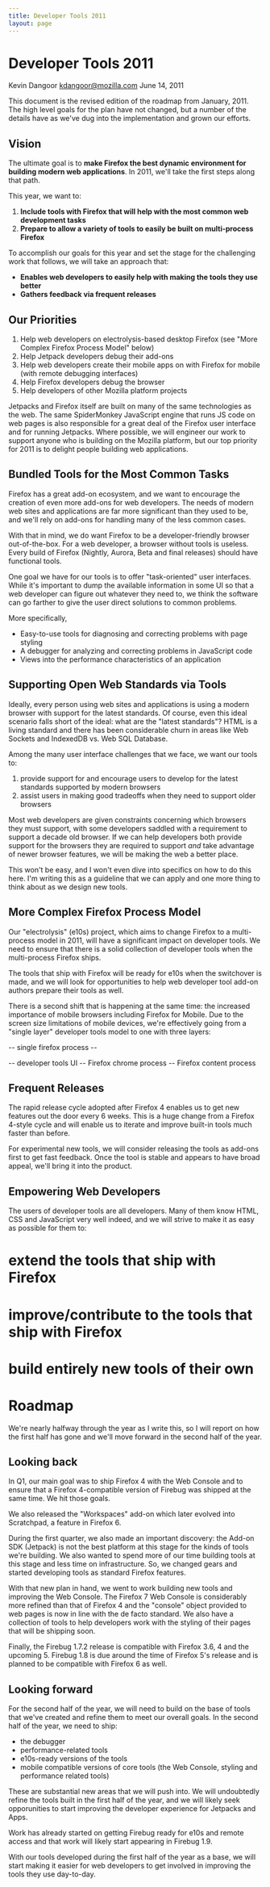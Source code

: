 ```yaml
---
title: Developer Tools 2011
layout: page
---
```


# Developer Tools 2011 #

Kevin Dangoor <kdangoor@mozilla.com>
June 14, 2011

This document is the revised edition of the roadmap from January, 2011. The high level goals for the plan have not changed, but a number of the details have as we've dug into the implementation and grown our efforts.

## Vision ##

The ultimate goal is to **make Firefox the best dynamic environment for building modern web applications**. In 2011, we'll take the first steps along that path.

This year, we want to:

1. **Include tools with Firefox that will help with the most common web development tasks**
2. **Prepare to allow a variety of tools to easily be built on multi-process Firefox**

To accomplish our goals for this year and set the stage for the challenging work that follows, we will take an approach that:

* **Enables web developers to easily help with making the tools they use better**
* **Gathers feedback via frequent releases**

## Our Priorities ##

1. Help web developers on electrolysis-based desktop Firefox (see "More Complex Firefox Process Model" below)
2. Help Jetpack developers debug their add-ons
3. Help web developers create their mobile apps on with Firefox for mobile (with remote debugging interfaces)
4. Help Firefox developers debug the browser
5. Help developers of other Mozilla platform projects

Jetpacks and Firefox itself are built on many of the same technologies as the web. The same SpiderMonkey JavaScript engine that runs JS code on web pages is also responsible for a great deal of the Firefox user interface and for running Jetpacks. Where possible, we will engineer our work to support anyone who is building on the Mozilla platform, but our top priority for 2011 is to delight people building web applications.

## Bundled Tools for the Most Common Tasks ##

Firefox has a great add-on ecosystem, and we want to encourage the creation of even more add-ons for web developers. The needs of modern web sites and applications are far more significant than they used to be, and we'll rely on add-ons for handling many of the less common cases.

With that in mind, we do want Firefox to be a developer-friendly browser out-of-the-box. For a web developer, a browser without tools is useless. Every build of Firefox (Nightly, Aurora, Beta and final releases) should have functional tools.

One goal we have for our tools is to offer "task-oriented" user interfaces. While it's important to dump the available information in some UI so that a web developer can figure out whatever they need to, we think the software can go farther to give the user direct solutions to common problems.

More specifically,

* Easy-to-use tools for diagnosing and correcting problems with page styling
* A debugger for analyzing and correcting problems in JavaScript code
* Views into the performance characteristics of an application

## Supporting Open Web Standards via Tools ##

Ideally, every person using web sites and applications is using a modern browser with support for the latest standards. Of course, even this ideal scenario falls short of the ideal: what are the "latest standards"? HTML is a living standard and there has been considerable churn in areas like Web Sockets and IndexedDB vs. Web SQL Database.

Among the many user interface challenges that we face, we want our tools to:

1. provide support for and encourage users to develop for the latest standards supported by modern browsers
2. assist users in making good tradeoffs when they need to support older browsers

Most web developers are given constraints concerning which browsers they must support, with some developers saddled with a requirement to support a decade old browser. If we can help developers both provide support for the browsers they are required to support *and* take advantage of newer browser features, we will be making the web a better place.

This won't be easy, and I won't even dive into specifics on how to do this here. I'm writing this as a guideline that we can apply and one more thing to think about as we design new tools.

## More Complex Firefox Process Model ##

Our "electrolysis" (e10s) project, which aims to change Firefox to a multi-process model in 2011, will have a significant impact on developer tools. We need to ensure that there is a solid collection of developer tools when the multi-process Firefox ships.

The tools that ship with Firefox will be ready for e10s when the switchover is made, and we will look for opportunities to help web developer tool add-on authors prepare their tools as well.

There is a second shift that is happening at the same time: the increased importance of mobile browsers including Firefox for Mobile. Due to the screen size limitations of mobile devices, we're effectively going from a "single layer" developer tools model to one with three layers:

-- single firefox process --

-- developer tools UI -- Firefox chrome process -- Firefox content process

## Frequent Releases ##

The rapid release cycle adopted after Firefox 4 enables us to get new features out the door every 6 weeks. This is a huge change from a Firefox 4-style cycle and will enable us to iterate and improve built-in tools much faster than before.

For experimental new tools, we will consider releasing the tools as add-ons first to get fast feedback. Once the tool is stable and appears to have broad appeal, we'll bring it into the product.

## Empowering Web Developers ##

The users of developer tools are all developers. Many of them know HTML, CSS and JavaScript very well indeed, and we will strive to make it as easy as possible for them to:

# extend the tools that ship with Firefox
# improve/contribute to the tools that ship with Firefox
# build entirely new tools of their own

# Roadmap #

We're nearly halfway through the year as I write this, so I will report on how the first half has gone and we'll move forward in the second half of the year.

## Looking back ##

In Q1, our main goal was to ship Firefox 4 with the Web Console and to ensure that a Firefox 4-compatible version of Firebug was shipped at the same time. We hit those goals.

We also released the "Workspaces" add-on which later evolved into Scratchpad, a feature in Firefox 6.

During the first quarter, we also made an important discovery: the Add-on SDK (Jetpack) is not the best platform at this stage for the kinds of tools we're building. We also wanted to spend more of our time building tools at this stage and less time on infrastructure. So, we changed gears and started developing tools as standard Firefox features.

With that new plan in hand, we went to work building new tools and improving the Web Console. The Firefox 7 Web Console is considerably more refined than that of Firefox 4 and the "console" object provided to web pages is now in line with the de facto standard. We also have a collection of tools to help developers work with the styling of their pages that will be shipping soon.

Finally, the Firebug 1.7.2 release is compatible with Firefox 3.6, 4 and the upcoming 5. Firebug 1.8 is due around the time of Firefox 5's release and is planned to be compatible with Firefox 6 as well.

## Looking forward ##

For the second half of the year, we will need to build on the base of tools that we've created and refine them to meet our overall goals. In the second half of the year, we need to ship:

* the debugger
* performance-related tools
* e10s-ready versions of the tools
* mobile compatible versions of core tools (the Web Console, styling and performance related tools)

These are substantial new areas that we will push into. We will undoubtedly refine the tools built in the first half of the year, and we will likely seek opporunities to start improving the developer experience for Jetpacks and Apps.

Work has already started on getting Firebug ready for e10s and remote access and that work will likely start appearing in Firebug 1.9.

With our tools developed during the first half of the year as a base, we will start making it easier for web developers to get involved in improving the tools they use day-to-day.